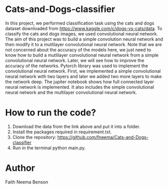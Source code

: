 # Cats-and-Dogs-classifier
In this project, we performed classification task using the cats and dogs dataset downloaded from https://www.kaggle.com/c/dogs-vs-cats/data. To classify the cats and dogs images, we used convolutional neural network. The aim of this project was to build a simple convolution neural network and then modify it to a mutlilayer convolutional neural network. Note that we are not concerned about the accuracy of the models here, we just need to know how to build a mutlilayer convolutional neural network from a simple convolutional neural network. Later, we will see how to improve the accuracy of the networks. Pytorch library was used to implement the convolutional neural network. First, we implemented a simple convolutional neural network with two layers and later we added two more layers to make the network deep.
The jupiter notebook shows how full connected layer neural network is implemented. It also includes the simple convolutional neural network and the multilayer convolutional neural network. 


# How to run the code?
1. Download the data from the link above and put it into a folder.
2. Install the packages required in requirement.txt.
3. Clone the repository: https://github.com/fneema/Cats-and-Dogs-classifier
4. Run in the terminal python main.py.

# Author 
Faith Neema Benson

